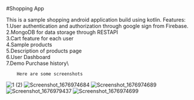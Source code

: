 #Shopping App 

This is a sample shopping android application build using kotlin.
Features:\
        1.User authentication and authorization through google sign from Firebase.\
        2.MongoDB for data storage through RESTAPI\
        3.Cart feature for each user\
        4.Sample products\
        5.Description of products page\
        6.User Dashboard\
        7.Demo Purchase history\
        
        Here are some screenshots
![1 (2)](https://user-images.githubusercontent.com/83898491/220334755-89bce16a-eb65-45bf-a11f-ed5462e3340d.png)
![Screenshot_1676974684](https://user-images.githubusercontent.com/83898491/220334812-0edb4714-eca7-4caf-b074-321e6596ba9f.png)
![Screenshot_1676974689](https://user-images.githubusercontent.com/83898491/220334874-52c27ded-e2a0-48c5-94e3-7856b213b95a.png)
![Screenshot_1676979437](https://user-images.githubusercontent.com/83898491/220334893-b7ec643b-e7e9-4075-bd4a-25b95c0b15a5.png)
![Screenshot_1676974699](https://user-images.githubusercontent.com/83898491/220334931-07dc098a-e34f-4d6f-a6ec-81b8eeb47d1d.png)

